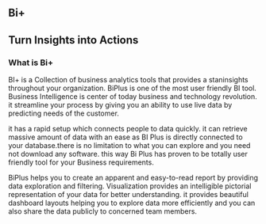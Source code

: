## Bi+

## Turn Insights into Actions

###  What is Bi+
BI+ is a Collection of business analytics tools that provides a staninsights throughout your organization.
BiPlus is one of the most user friendly BI tool. Business Intelligence is center of today business and technology revolution. it streamline your process by giving you an ability to use live data by predicting needs of the customer.

it has a rapid setup which connects people to data quickly. it can retrieve massive amount of data with an ease as BI Plus is directly connected to your database.there is no limitation to what you can explore and you need not download any software. this way Bi Plus has proven to be totally user friendly tool for your Business requirements.

BiPlus helps you to create an apparent and easy-to-read report by providing data exploration and filtering. Visualization provides an intelligible pictorial representation of your data for better understanding. it provides beautiful dashboard layouts helping you to explore data more efficiently and you can also share the data publicly to concerned team members.
<!--stackedit_data:
eyJoaXN0b3J5IjpbLTM5NjQxMzMzMl19
-->